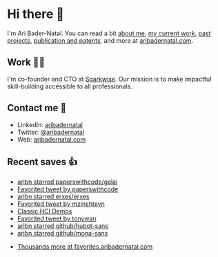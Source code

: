 # Hi there  👋

I'm Ari Bader-Natal. You can read a bit [about me](https://aribadernatal.com), [my current work](https://aribadernatal.com/projects/Sparkwise/), [past projects](https://aribadernatal.com/projects/), [publication and patents](https://aribadernatal.com/publications), and more at [aribadernatal.com](https://aribadernatal.com).

## Work  👨‍💻

I'm co-founder and CTO at [Sparkwise](https://sparkwise.co). Our mission is to make impactful skill-building accessible to all professionals.

## Contact me  💬 

- LinkedIn: [aribadernatal](https://linkedin.com/in/aribadernatal)
- Twitter: [@aribadernatal](https://twitter.com/aribadernatal)
- Web: [aribadernatal.com](https://aribadernatal.com)

## Recent saves  👍

<!--START_SECTION:feed-->
* [aribn starred paperswithcode&#x2F;galai](https:&#x2F;&#x2F;favorites.aribadernatal.com&#x2F;github-favorites&#x2F;2022&#x2F;11&#x2F;aribn-starred-paperswithcode-galai&#x2F;)
* [Favorited tweet by paperswithcode](https:&#x2F;&#x2F;favorites.aribadernatal.com&#x2F;twitter-favorites&#x2F;2022&#x2F;11&#x2F;favorited-tweet-by-paperswithcode&#x2F;)
* [aribn starred erxes&#x2F;erxes](https:&#x2F;&#x2F;favorites.aribadernatal.com&#x2F;github-favorites&#x2F;2022&#x2F;11&#x2F;aribn-starred-erxes-erxes&#x2F;)
* [Favorited tweet by mzinshteyn](https:&#x2F;&#x2F;favorites.aribadernatal.com&#x2F;twitter-favorites&#x2F;2022&#x2F;11&#x2F;favorited-tweet-by-mzinshteyn-6&#x2F;)
* [Classic HCI Demos](https:&#x2F;&#x2F;favorites.aribadernatal.com&#x2F;pocket-favorites&#x2F;2022&#x2F;11&#x2F;classic-hci-demos&#x2F;)
* [Favorited tweet by tonywan](https:&#x2F;&#x2F;favorites.aribadernatal.com&#x2F;twitter-favorites&#x2F;2022&#x2F;11&#x2F;favorited-tweet-by-tonywan-2&#x2F;)
* [aribn starred github&#x2F;hubot-sans](https:&#x2F;&#x2F;favorites.aribadernatal.com&#x2F;github-favorites&#x2F;2022&#x2F;11&#x2F;aribn-starred-github-hubot-sans&#x2F;)
* [aribn starred github&#x2F;mona-sans](https:&#x2F;&#x2F;favorites.aribadernatal.com&#x2F;github-favorites&#x2F;2022&#x2F;11&#x2F;aribn-starred-github-mona-sans&#x2F;)
<!--END_SECTION:feed-->
* [Thousands more at favorites.aribadernatal.com](https://favorites.aribadernatal.com)

